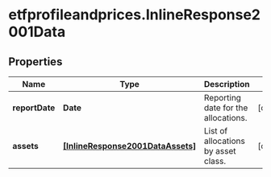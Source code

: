 # etfprofileandprices.InlineResponse2001Data

## Properties

Name | Type | Description | Notes
------------ | ------------- | ------------- | -------------
**reportDate** | **Date** | Reporting date for the allocations. | [optional] 
**assets** | [**[InlineResponse2001DataAssets]**](InlineResponse2001DataAssets.md) | List of allocations by asset class. | [optional] 



